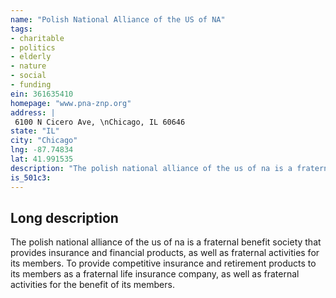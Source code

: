 ```yaml
---
name: "Polish National Alliance of the US of NA"
tags:
- charitable
- politics
- elderly
- nature
- social
- funding
ein: 361635410
homepage: "www.pna-znp.org"
address: |
 6100 N Cicero Ave, \nChicago, IL 60646
state: "IL"
city: "Chicago"
lng: -87.74834
lat: 41.991535
description: "The polish national alliance of the us of na is a fraternal benefit society that provides insurance and financial products, as well as fraternal activities for its members. "
is_501c3: 
---
```


## Long description

The polish national alliance of the us of na is a fraternal benefit society that provides insurance and financial products, as well as fraternal activities for its members. To provide competitive insurance and retirement products to its members as a fraternal life insurance company, as well as fraternal activities for the benefit of its members. 
